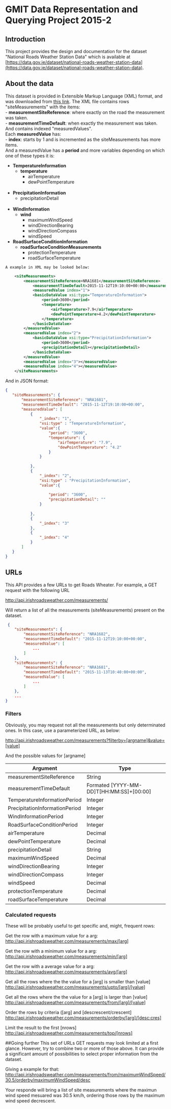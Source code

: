 # GMIT Data Representation and Querying Project 2015-2


## Introduction
This project provides the design and documentation for the dataset "National Roads Weather Station Data" which is available at [https://data.gov.ie/dataset/national-roads-weather-station-data](https://data.gov.ie/dataset/national-roads-weather-station-data).

## About the data
This dataset is provided in Extensible Markup Language (XML) format, and was downloaded from [this link](http://data.tii.ie/Datasets/Its/DatexII/WeatherData/Content.xml).
The XML file contains rows "siteMeasurements" with the items:
    <br/>- **measurementSiteReference**: where exactly on the road the measurement was taken.
    <br/>- **measurementTimeDefault**: when exactly the measurement was taken.
  <br/>And contains indexed "measuredValues".
  <br/>Each **measuredValue** has:
    <br/>- **index**: starts by 1 and is incremented as the siteMeasurements has more items.
  <br/>And a measuredValue has a **period** and more variables depending on which one of these types it is: 
    <ul>
        <li>**TemperatureInformation**
          <ul>
            <li>**temperature**
                <ul>
                  <li>airTemperature</li>
                  <li>dewPointTemperature</li>
                </ul>  
            </li>
          </ul>
         </li>
        <li>**PrecipitationInformation**
            <ul>
                <li>precipitationDetail</li>
            </ul>
        </li>    
        <li>**WindInformation**
            <ul>
                <li>**wind**
                    <ul>
                        <li>maximumWindSpeed</li>
                        <li>windDirectionBearing</li>
                        <li>windDirectionCompass</li>
                        <li>windSpeed</li>
                    </ul>
                </li>
            </ul>
        </li>
        <li>**RoadSurfaceConditionInformation**
            <ul>
                <li>**roadSurfaceConditionMeasurements**
                    <ul>
                        <li>protectionTemperature</li>
                        <li>roadSurfaceTemperature</li>
                     </ul>
                </li>
            </ul>
        </li>
    </ul>
    
    A example in XML may be looked below:
```xml
    <siteMeasurements>
        <measurementSiteReference>NRA1681</measurementSiteReference>
            <measurementTimeDefault>2015-11-12T19:10:00+00:00</measurementTimeDefault>
            <measuredValue index="1">
            <basicDataValue xsi:type="TemperatureInformation">
                <period>3600</period>
                <temperature>
                    <airTemperature>7.9</airTemperature>
                    <dewPointTemperature>4.2</dewPointTemperature>
                </temperature>
            </basicDataValue>
        </measuredValue>
        <measuredValue index="2">
            <basicDataValue xsi:type="PrecipitationInformation">
                <period>3600</period>
                <precipitationDetail></precipitationDetail>
            </basicDataValue>
        </measuredValue>
        <measuredValue index="3"></measuredValue>
        <measuredValue index="4"></measuredValue>
    </siteMeasurements>
 ```
 And in JSON format:
 ```json
 {
    "siteMeasurements": {
        "measurementSiteReference": "NRA1681",
        "measurementTimeDefault": "2015-11-12T19:10:00+00:00",
        "measuredValue": [
            {
                "_index": "1",
                "xsi:type" : "TemperatureInformation",
                "value":{
                    "period": "3600",
                    "temperature": {
                        "airTemperature": "7.9",
                        "dewPointTemperature": "4.2"
                    }    
                }
                
            },
            {
                "_index": "2",
                "xsi:type" : "PrecipitationInformation",
                "value":{
                    
                    "period": "3600",
                    "precipitationDetail": ""
                }
                
            },
            {
                "_index": "3"
            },
            {
                "_index": "4"
            }
        ]
    }
}
```
## URLs
This API provides a few URLs to get Roads Wheater. For example, a GET request with the following URL

http://api.irishroadsweather.com/measurements/

Will return a list of all the measurements (siteMeasurements) present on the dataset.

```json
 {
    "siteMeasurements": {
        "measurementSiteReference": "NRA1682",
        "measurementTimeDefault": "2015-11-12T19:10:00+00:00",
        "measuredValue": [
            ...
        ]
    },
    "siteMeasurements": {
        "measurementSiteReference": "NRA1681",
        "measurementTimeDefault": "2015-11-13T10:40:00+00:00",
        "measuredValue": [
            ...
        ]
    },
    ...
}
```

### Filters
Obviously, you may request not all the measurements but only determinated ones.
In this case, use a parameterized URL, as below:

http://api.irishroadsweather.com/measurements?filterby=[argname]&value=[value]

And the possible values for [argname]

| Argument | Type |
|------|-----|
measurementSiteReference | String |
measurementTimeDefault | Formated [YYYY-MM-DD]T[HH:MM:SS]+[00:00] |
TemperatureInformationPeriod | Integer |
PrecipitationInformationPeriod | Integer |
WindInformationPeriod | Integer |
RoadSurfaceConditionPeriod | Integer |
airTemperature | Decimal |
dewPointTemperature | Decimal |
precipitationDetail | String |
maximumWindSpeed | Decimal |
windDirectionBearing | Integer |
windDirectionCompass | Integer |
windSpeed | Decimal |
protectionTemperature | Decimal |
roadSurfaceTemperature | Decimal |

### Calculated requests
These will be probably useful to get specific and, might, frequent rows:

Get the row with a maximum value for a arg:
<br/>http://api.irishroadsweather.com/measurements/max/[arg]

Get the row with a minimum value for a arg:
<br/>http://api.irishroadsweather.com/measurements/min/[arg]

Get the row with a average value for a arg:
<br/>http://api.irishroadsweather.com/measurements/avg/[arg]

Get all the rows where the the value for a [arg] is smaller than [value]
<br/>http://api.irishroadsweather.com/measurements/upto/[arg]/[value]

Get all the rows where the the value for a [arg] is larger than [value]
<br/>http://api.irishroadsweather.com/measurements/from/[arg]/[value]

Order the rows by criteria ([arg] and [descrescent/crescent] 
<br/>http://api.irishroadsweather.com/measurements/orderby/[arg]/[desc:cres]

Limit the result to the first [nrows] 
<br/>http://api.irishroadsweather.com/measurements/top/[nrows]

##Going further
This set of URLs GET requests may look limited at a first glance. However, try to combine two or more of those above. It can provide a significant amount of possibilities to select proper information from the dataset.

Giving a example for that:
<br/>http://api.irishroadsweather.com/measurements/from/maximumWindSpeed/30.5/orderby/maximumWindSpeed/desc

Your responde will bring a list of site measurements where the maximun wind speed mesuared was 30.5 km/h, ordering those rows by the maximum wind speed decrescent. 







 
